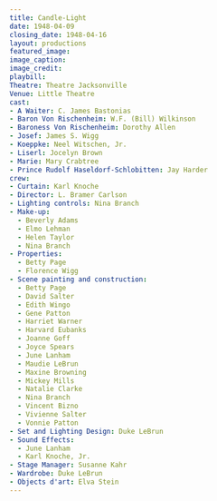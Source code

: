 ```yaml
---
title: Candle-Light
date: 1948-04-09
closing_date: 1948-04-16
layout: productions
featured_image:
image_caption:
image_credit:
playbill:
Theatre: Theatre Jacksonville
Venue: Little Theatre
cast:
- A Waiter: C. James Bastonias
- Baron Von Rischenheim: W.F. (Bill) Wilkinson
- Baroness Von Rischenheim: Dorothy Allen
- Josef: James S. Wigg
- Koeppke: Neel Witschen, Jr.
- Liserl: Jocelyn Brown
- Marie: Mary Crabtree
- Prince Rudolf Haseldorf-Schlobitten: Jay Harder
crew:
- Curtain: Karl Knoche
- Director: L. Bramer Carlson
- Lighting controls: Nina Branch
- Make-up:
  - Beverly Adams
  - Elmo Lehman
  - Helen Taylor
  - Nina Branch
- Properties:
  - Betty Page
  - Florence Wigg
- Scene painting and construction:
  - Betty Page
  - David Salter
  - Edith Wingo
  - Gene Patton
  - Harriet Warner
  - Harvard Eubanks
  - Joanne Goff
  - Joyce Spears
  - June Lanham
  - Maudie LeBrun
  - Maxine Browning
  - Mickey Mills
  - Natalie Clarke
  - Nina Branch
  - Vincent Bizno
  - Vivienne Salter
  - Vonnie Patton
- Set and Lighting Design: Duke LeBrun
- Sound Effects:
  - June Lanham
  - Karl Knoche, Jr.
- Stage Manager: Susanne Kahr
- Wardrobe: Duke LeBrun
- Objects d'art: Elva Stein
---
```


